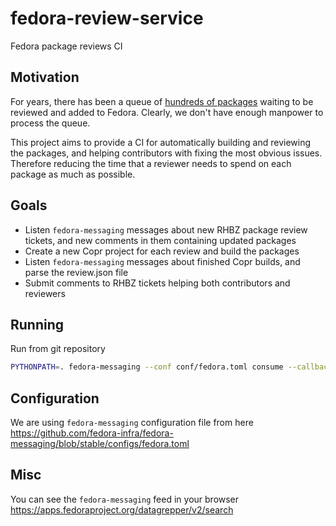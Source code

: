 # fedora-review-service

Fedora package reviews CI


## Motivation

For years, there has been a queue of
[hundreds of packages](https://fedoraproject.org/PackageReviewStatus/reviewable.html)
waiting to be reviewed and added to Fedora. Clearly, we don't have
enough manpower to process the queue.

This project aims to provide a CI for automatically building and
reviewing the packages, and helping contributors with fixing the
most obvious issues. Therefore reducing the time that a reviewer needs
to spend on each package as much as possible.


## Goals

- Listen `fedora-messaging` messages about new RHBZ package review
  tickets, and new comments in them containing updated packages
- Create a new Copr project for each review and build the packages
- Listen `fedora-messaging` messages about finished Copr builds, and
  parse the review.json file
- Submit comments to RHBZ tickets helping both contributors and
  reviewers


## Running

Run from git repository

```bash
PYTHONPATH=. fedora-messaging --conf conf/fedora.toml consume --callback="fedora_review_service.consumer:consume"
```


## Configuration

We are using `fedora-messaging` configuration file from here
https://github.com/fedora-infra/fedora-messaging/blob/stable/configs/fedora.toml


## Misc

You can see the `fedora-messaging` feed in your browser
https://apps.fedoraproject.org/datagrepper/v2/search
